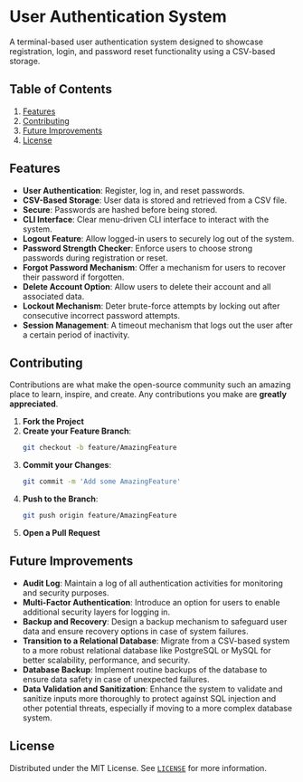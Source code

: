 # User Authentication System

A terminal-based user authentication system designed to showcase registration, login, and password reset functionality using a CSV-based storage.

## Table of Contents

1. [Features](#features)
2. [Contributing](#contributing)
3. [Future Improvements](#future-improvements)
4. [License](#license)

## Features

- **User Authentication**: Register, log in, and reset passwords.
- **CSV-Based Storage**: User data is stored and retrieved from a CSV file.
- **Secure**: Passwords are hashed before being stored.
- **CLI Interface**: Clear menu-driven CLI interface to interact with the system.
- **Logout Feature**: Allow logged-in users to securely log out of the system.
- **Password Strength Checker**: Enforce users to choose strong passwords during registration or reset.
- **Forgot Password Mechanism**: Offer a mechanism for users to recover their password if forgotten.
- **Delete Account Option**: Allow users to delete their account and all associated data.
- **Lockout Mechanism**: Deter brute-force attempts by locking out after consecutive incorrect password attempts.
- **Session Management**: A timeout mechanism that logs out the user after a certain period of inactivity.

## Contributing

Contributions are what make the open-source community such an amazing place to learn, inspire, and create. Any contributions you make are **greatly appreciated**.

1. **Fork the Project**
2. **Create your Feature Branch**: 
    ```bash
    git checkout -b feature/AmazingFeature
    ```
3. **Commit your Changes**: 
    ```bash
    git commit -m 'Add some AmazingFeature'
    ```
4. **Push to the Branch**: 
    ```bash
    git push origin feature/AmazingFeature
    ```
5. **Open a Pull Request**

## Future Improvements

- **Audit Log**: Maintain a log of all authentication activities for monitoring and security purposes.
- **Multi-Factor Authentication**: Introduce an option for users to enable additional security layers for logging in.
- **Backup and Recovery**: Design a backup mechanism to safeguard user data and ensure recovery options in case of system failures.
- **Transition to a Relational Database**: Migrate from a CSV-based system to a more robust relational database like PostgreSQL or MySQL for better scalability, performance, and security.
- **Database Backup**: Implement routine backups of the database to ensure data safety in case of unexpected failures.
- **Data Validation and Sanitization**: Enhance the system to validate and sanitize inputs more thoroughly to protect against SQL injection and other potential threats, especially if moving to a more complex database system.


## License

Distributed under the MIT License. See [`LICENSE`](https://github.com/siddhant-vij/User-Authentication-System/blob/main/LICENSE) for more information.